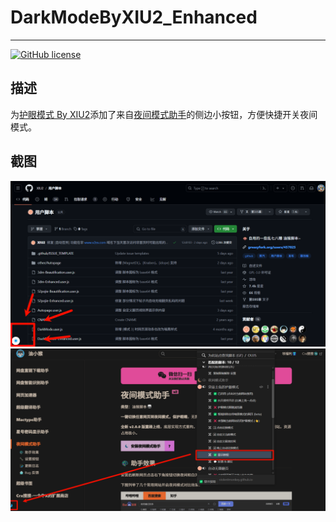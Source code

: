 # DarkModeByXIU2_Enhanced

---

[![GitHub license](https://camo.githubusercontent.com/188a715b80d91f8441ca391707830e48214411e3573edcb0ba2113db2c72fd44/68747470733a2f2f696d672e736869656c64732e696f2f6769746875622f6c6963656e73652f584955322f557365725363726970742e7376673f7374796c653d666c61742d73717561726526636f6c6f723d343238356464266c6f676f3d676974687562)](https://github.com/XIU2/UserScript/)

## 描述

为[护眼模式 By XIU2](https://github.com/XIU2/UserScript/blob/master/DarkMode.user.js)添加了来自[夜间模式助手](https://github.com/syhyz1990/darkmode)的侧边小按钮，方便快捷开关夜间模式。



## 截图

<img src="./assets/image-20240625004404590.png" alt="image-20240625004404590" style="zoom:50%;" />

<img src="./assets/image-20240625004511969.png" alt="image-20240625004511969" style="zoom:50%;" />
